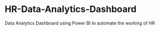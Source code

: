 # HR-Data-Analytics-Dashboard
Data Analytics Dashboard using Power BI to automate the working of HR
